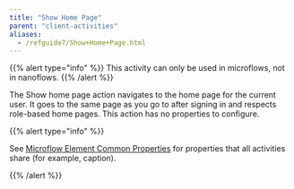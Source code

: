 ```yaml
---
title: "Show Home Page"
parent: "client-activities"
aliases:
  - /refguide7/Show+Home+Page.html
---
```


{{% alert type="info" %}}
This activity can only be used in microflows, not in nanoflows.
{{% /alert %}}

The Show home page action navigates to the home page for the current user. It goes to the same page as you go to after signing in and respects role-based home pages. This action has no properties to configure.

{{% alert type="info" %}}

See [Microflow Element Common Properties](microflow-element-common-properties) for properties that all activities share (for example, caption).

{{% /alert %}}
